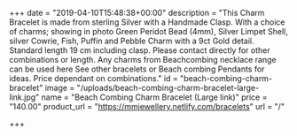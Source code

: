 +++
date = "2019-04-10T15:48:38+00:00"
description = "This Charm Bracelet is made from sterling Silver with a Handmade Clasp. With a choice of charms; showing in photo Green Peridot Bead (4mm), Silver Limpet Shell, silver Cowrie, Fish, Puffin and Pebble Charm with a 9ct Gold detail. Standard length 19 cm including clasp. Please contact directly for other combinations or length. Any charms from Beachcombing necklace range can be used here See other bracelets or Beach combing Pendants for ideas. Price dependant on combinations."
id = "beach-combing-charm-bracelet"
image = "/uploads/beach-combing-charm-bracelet-large-link.jpg"
name = "Beach Combing Charm Bracelet (Large link)"
price = "140.00"
product_url = "https://mmjewellery.netlify.com/bracelets"
url = "/"

+++
